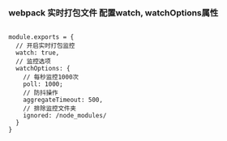 ### webpack 实时打包文件 配置watch, watchOptions属性

```

module.exports = {
  // 开启实时打包监控
  watch: true,
  // 监控选项
  watchOptions: {
    // 每秒监控1000次
    poll: 1000;
    // 防抖操作
    aggregateTimeout: 500,
    // 排除监控文件夹
    ignored: /node_modules/
  }
}

```